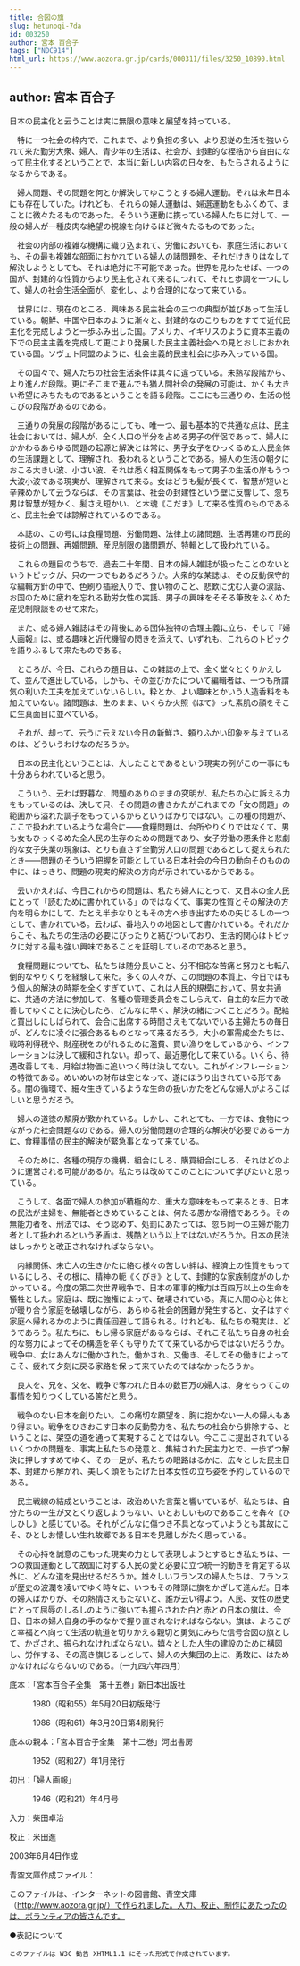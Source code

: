 ```yaml
---
title: 合図の旗
slug: hetunoqi-7da
id: 003250
author: 宮本 百合子
tags: ["NDC914"]
html_url: https://www.aozora.gr.jp/cards/000311/files/3250_10890.html
---
```


## author: 宮本 百合子

日本の民主化と云うことは実に無限の意味と展望を持っている。

　特に一つ社会の枠内で、これまで、より負担の多い、より忍従の生活を強いられて来た勤労大衆、婦人、青少年の生活は、社会が、封建的な桎梏から自由になって民主化するということで、本当に新しい内容の日々を、もたらされるようになるからである。

　婦人問題、その問題を何とか解決してゆこうとする婦人運動。それは永年日本にも存在していた。けれども、それらの婦人運動は、婦選運動をもふくめて、まことに微々たるものであった。そういう運動に携っている婦人たちに対して、一般の婦人が一種皮肉な絶望の視線を向けるほど微々たるものであった。

　社会の内部の複雑な機構に織り込まれて、労働においても、家庭生活においても、その最も複雑な部面におかれている婦人の諸問題を、それだけきりはなして解決しようとしても、それは絶対に不可能であった。世界を見わたせば、一つの国が、封建的な性質からより民主化されて来るにつれて、それと歩調を一つにして、婦人の社会生活全面が、変化し、より合理的になって来ている。

　世界には、現在のところ、興味ある民主社会の三つの典型が並びあって生活している。朝鮮、中国や日本のように漸々と、封建的なのこりものをすてて近代民主化を完成しようと一歩ふみ出した国。アメリカ、イギリスのように資本主義の下での民主主義を完成して更により発展した民主主義社会への見とおしにおかれている国。ソヴェト同盟のように、社会主義的民主社会に歩み入っている国。

　その国々で、婦人たちの社会生活条件は其々に違っている。未熟な段階から、より進んだ段階。更にそこまで進んでも猶人間社会の発展の可能は、かくも大きい希望にみちたものであるということを語る段階。ここにも三通りの、生活の悦こびの段階があるのである。

　三通りの発展の段階があるにしても、唯一つ、最も基本的で共通な点は、民主社会においては、婦人が、全く人口の半分を占める男子の伴侶であって、婦人にかかわるあらゆる問題の起源と解決とは常に、男子女子をひっくるめた人民全体の生活課題として、理解され、扱われるということである。婦人の生活の朝夕におこる大きい波、小さい波、それは悉く相互関係をもって男子の生活の岸もうつ大波小波である現実が、理解されて来る。女はどうも髪が長くて、智慧が短いと辛辣めかして云うならば、その言葉は、社会の封建性という壁に反響して、忽ち男は智慧が短かく、髪さえ短かい、と木魂《こだま》して来る性質のものであると、民主社会では諒解されているのである。

　本誌の、この号には食糧問題、労働問題、法律上の諸問題、生活再建の市民的技術上の問題、再婚問題、産児制限の諸問題が、特輯として扱われている。

　これらの題目のうちで、過去二十年間、日本の婦人雑誌が扱ったことのないというトピックが、只の一つでもあるだろうか。大衆的な某誌は、その反動保守的な編輯方針の中で、色刷り插絵入りで、食い物のこと、悲歎に沈む人妻の涙話、お国のために疲れを忘れる勤労女性の実話、男子の興味をそそる筆致をふくめた産児制限談をのせて来た。

　また、或る婦人雑誌はその背後にある団体独特の合理主義に立ち、そして『婦人画報』は、或る趣味と近代機智の閃きを添えて、いずれも、これらのトピックを語りふるして来たものである。

　ところが、今日、これらの題目は、この雑誌の上で、全く堂々とくりかえして、並んで進出している。しかも、その並びかたについて編輯者は、一つも所謂気の利いた工夫を加えていないらしい。粋とか、よい趣味とかいう人造香料をも加えていない。諸問題は、生のまま、いくらか火照《ほて》った素肌の顔をそこに生真面目に並べている。

　それが、却って、云うに云えない今日の新鮮さ、頼りふかい印象を与えているのは、どういうわけなのだろうか。

　日本の民主化ということは、大したことであるという現実の例がこの一事にも十分あらわれていると思う。

　こういう、云わば野暮な、問題のありのままの究明が、私たちの心に訴える力をもっているのは、決して只、その問題の書きかたがこれまでの「女の問題」の範囲から溢れた調子をもっているからというばかりではない。この種の問題が、ここで扱われているような場合に――食糧問題は、台所やりくりではなくて、男も女もひっくるめた全人民の生存のための問題であり、女子労働の悪条件と悲劇的な女子失業の現象は、とりも直さず全勤労人口の問題であるとして捉えられたとき――問題のそういう把握を可能としている日本社会の今日の動向そのものの中に、はっきり、問題の現実的解決の方向が示されているからである。

　云いかえれば、今日これからの問題は、私たち婦人にとって、又日本の全人民にとって「読むために書かれている」のではなくて、事実の性質とその解決の方向を明らかにして、たとえ半歩なりともその方へ歩き出すための矢じるしの一つとして、書かれている。云わば、番地入りの地図として書かれている。それだからこそ、私たちの生活の必要にぴったりと結びついており、生活的関心はトピックに対する最も強い興味であることを証明しているのであると思う。

　食糧問題についても、私たちは随分長いこと、分不相応な苦痛と努力と七転八倒的なやりくりを経験して来た。多くの人々が、この問題の本質上、今日ではもう個人的解決の時期を全くすぎていて、これは人民的規模において、男女共通に、共通の方法に参加して、各種の管理委員会をこしらえて、自主的な圧力で改善してゆくことに決心したら、どんなに早く、解決の緒につくことだろう。配給と買出しにしばられて、会合に出席する時間さえもてないでいる主婦たちの毎日が、どんなに凌ぐに張合あるものとなって来るだろう。大小の軍需成金たちは、戦時利得税や、財産税をのがれるために濫費、買い漁りをしているから、インフレーションは決して緩和されない。却って、最近悪化して来ている。いくら、待遇改善しても、月給は物価に追いつく時は決してない。これがインフレーションの特徴である。めいめいの財布は空となって、遂にほうり出されている形である。闇の循環で、細々生きているような生命の扱いかたをどんな婦人がよろこばしいと思うだろう。

　婦人の道徳の頽廃が歎かれている。しかし、これとても、一方では、食物につながった社会問題なのである。婦人の労働問題の合理的な解決が必要である一方に、食糧事情の民主的解決が緊急事となって来ている。

　そのために、各種の現存の機構、組合にしろ、購買組合にしろ、それはどのように運営される可能があるか。私たちは改めてこのことについて学びたいと思っている。

　こうして、各面で婦人の参加が積極的な、重大な意味をもって来るとき、日本の民法が主婦を、無能者ときめていることは、何たる愚かな滑稽であろう。その無能力者を、刑法では、そう認めず、処罰にあたっては、忽ち同一の主婦が能力者として扱われるという矛盾は、残酷という以上ではないだろうか。日本の民法はしっかりと改正されなければならない。

　内縁関係、未亡人の生きかたに絡む様々の苦しい絆は、経済上の性質をもっているにしろ、その根に、精神の軛《くびき》として、封建的な家族制度がのしかかっている。今度の第二次世界戦争で、日本の軍事的権力は百四万以上の生命を犠牲とした。家庭は、既に強権によって、破壊されている。真に人間の心と体とが暖り合う家庭を破壊しながら、あらゆる社会的困難が発生すると、女子はすぐ家庭へ帰れるかのように責任回避して語られる。けれども、私たちの現実は、どうであろう。私たちに、もし帰る家庭があるならば、それこそ私たち自身の社会的な努力によってその構造を辛くも守りたてて来ているからではないだろうか。戦争中、女はあんなに働かされた。働かされ、又働き、そしてその働きによってこそ、疲れて夕刻に戻る家路を保って来ていたのではなかったろうか。

　良人を、兄を、父を、戦争で奪われた日本の数百万の婦人は、身をもってこの事情を知りつくしている筈だと思う。

　戦争のない日本を創りたい。この痛切な願望を、胸に抱かない一人の婦人もあり得まい。戦争をひきおこす日本の反動勢力を、私たちの社会から排除する、ということは、架空の道を通って実現することではない。今ここに提出されているいくつかの問題を、事実上私たちの発意と、集結された民主力とで、一歩ずつ解決に押しすすめてゆく、その一足が、私たちの眼路はるかに、広々とした民主日本、封建から解かれ、美しく頭をもたげた日本女性の立ち姿を予約しているのである。

　民主戦線の結成ということは、政治めいた言葉と響いているが、私たちは、自分たちの一生が又とくり返しようもない、いとおしいものであることを犇々《ひしひし》と感じている。それがどんなに傷つき不具となっていようとも其故にこそ、ひとしお懐しい生れ故郷である日本を見離しがたく思っている。

　その心持を誠意のこもった現実の力として表現しようとするとき私たちは、一つの救国運動として故国に対する人民の愛と必要に立つ統一的動きを肯定する以外に、どんな道を見出せるだろうか。雄々しいフランスの婦人たちは、フランスが歴史の波瀾を凌いでゆく時々に、いつもその陣頭に旗をかざして進んだ。日本の婦人ばかりが、その熱情さえもたないと、誰が云い得よう。人民、女性の歴史にとって屈辱のしるしのように強いても握らされた白と赤との日本の旗は、今日、日本の婦人自身の手のなかで握り直されなければならない。旗は、よろこびと幸福とへ向って生活の軌道を切りかえる親切と勇気にみちた信号合図の旗として、かざされ、振られなければならない。嬉々とした人生の建設のために構図し、労作する、その高き旗じるしとして、婦人の大集団の上に、勇敢に、はためかなければならないのである。〔一九四六年四月〕













底本：「宮本百合子全集　第十五巻」新日本出版社


　　　1980（昭和55）年5月20日初版発行

　　　1986（昭和61）年3月20日第4刷発行

底本の親本：「宮本百合子全集　第十二巻」河出書房

　　　1952（昭和27）年1月発行

初出：「婦人画報」

　　　1946（昭和21）年4月号

入力：柴田卓治

校正：米田進

2003年6月4日作成

青空文庫作成ファイル：

このファイルは、インターネットの図書館、青空文庫（http://www.aozora.gr.jp/）で作られました。入力、校正、制作にあたったのは、ボランティアの皆さんです。











●表記について


	このファイルは W3C 勧告 XHTML1.1 にそった形式で作成されています。